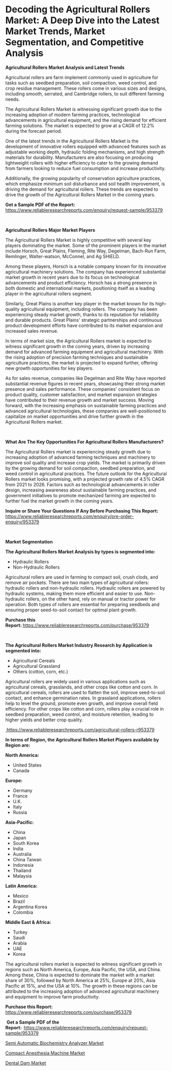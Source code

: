 <p><h1>Decoding the Agricultural Rollers Market: A Deep Dive into the Latest Market Trends, Market Segmentation, and Competitive Analysis</h1></p><p><strong>Agricultural Rollers Market Analysis and Latest Trends</strong></p>
<p><p>Agricultural rollers are farm implement commonly used in agriculture for tasks such as seedbed preparation, soil compaction, weed control, and crop residue management. These rollers come in various sizes and designs, including smooth, serrated, and Cambridge rollers, to suit different farming needs.</p><p>The Agricultural Rollers Market is witnessing significant growth due to the increasing adoption of modern farming practices, technological advancements in agricultural equipment, and the rising demand for efficient farming solutions. The market is expected to grow at a CAGR of 12.2% during the forecast period.</p><p>One of the latest trends in the Agricultural Rollers Market is the development of innovative rollers equipped with advanced features such as adjustable working depth, hydraulic folding mechanisms, and high strength materials for durability. Manufacturers are also focusing on producing lightweight rollers with higher efficiency to cater to the growing demand from farmers looking to reduce fuel consumption and increase productivity.</p><p>Additionally, the growing popularity of conservation agriculture practices, which emphasize minimum soil disturbance and soil health improvement, is driving the demand for agricultural rollers. These trends are expected to drive the growth of the Agricultural Rollers Market in the coming years.</p></p>
<p><strong>Get a Sample PDF of the Report:&nbsp;</strong> <a href="https://www.reliableresearchreports.com/enquiry/request-sample/953379">https://www.reliableresearchreports.com/enquiry/request-sample/953379</a></p>
<p>&nbsp;</p>
<p><strong>Agricultural Rollers Major Market Players</strong></p>
<p><p>The Agricultural Rollers Market is highly competitive with several key players dominating the market. Some of the prominent players in the market include Horsch, Great Plains, Fleming, Rite Way, Degelman, Bach-Run Farm, Remlinger, Walter-watson, McConnel, and Ag SHIELD.</p><p>Among these players, Horsch is a notable company known for its innovative agricultural machinery solutions. The company has experienced substantial market growth in recent years due to its focus on technological advancements and product efficiency. Horsch has a strong presence in both domestic and international markets, positioning itself as a leading player in the agricultural rollers segment.</p><p>Similarly, Great Plains is another key player in the market known for its high-quality agricultural equipment, including rollers. The company has been experiencing steady market growth, thanks to its reputation for reliability and durable products. Great Plains' strategic partnerships and continuous product development efforts have contributed to its market expansion and increased sales revenue.</p><p>In terms of market size, the Agricultural Rollers market is expected to witness significant growth in the coming years, driven by increasing demand for advanced farming equipment and agricultural machinery. With the rising adoption of precision farming techniques and sustainable agriculture practices, the market is projected to expand further, offering new growth opportunities for key players.</p><p>As for sales revenue, companies like Degelman and Rite Way have reported substantial revenue figures in recent years, showcasing their strong market presence and sales performance. These companies' consistent focus on product quality, customer satisfaction, and market expansion strategies have contributed to their revenue growth and market success. Moving forward, with the increasing emphasis on sustainable farming practices and advanced agricultural technologies, these companies are well-positioned to capitalize on market opportunities and drive further growth in the Agricultural Rollers market.</p></p>
<p>&nbsp;</p>
<p><strong>What Are The Key Opportunities For Agricultural Rollers Manufacturers?</strong></p>
<p><p>The Agricultural Rollers market is experiencing steady growth due to increasing adoption of advanced farming techniques and machinery to improve soil quality and increase crop yields. The market is primarily driven by the growing demand for soil compaction, seedbed preparation, and weed control in agricultural practices. The future outlook for the Agricultural Rollers market looks promising, with a projected growth rate of 4.5% CAGR from 2021 to 2026. Factors such as technological advancements in roller design, increasing awareness about sustainable farming practices, and government initiatives to promote mechanized farming are expected to further fuel the market growth in the coming years.</p></p>
<p><strong>Inquire or Share Your Questions If Any Before Purchasing This Report:</strong> <a href="https://www.reliableresearchreports.com/enquiry/pre-order-enquiry/953379">https://www.reliableresearchreports.com/enquiry/pre-order-enquiry/953379</a></p>
<p>&nbsp;</p>
<p><strong>Market Segmentation</strong></p>
<p><strong>The Agricultural Rollers Market Analysis by types is segmented into:</strong></p>
<p><ul><li>Hydraulic Rollers</li><li>Non-Hydraulic Rollers</li></ul></p>
<p><p>Agricultural rollers are used in farming to compact soil, crush clods, and remove air pockets. There are two main types of agricultural rollers: hydraulic rollers and non-hydraulic rollers. Hydraulic rollers are powered by hydraulic systems, making them more efficient and easier to use. Non-hydraulic rollers, on the other hand, rely on manual or tractor power for operation. Both types of rollers are essential for preparing seedbeds and ensuring proper seed-to-soil contact for optimal plant growth.</p></p>
<p><strong>Purchase this Report:&nbsp;</strong><a href="https://www.reliableresearchreports.com/purchase/953379">https://www.reliableresearchreports.com/purchase/953379</a></p>
<p>&nbsp;</p>
<p><strong>The Agricultural Rollers Market Industry Research by Application is segmented into:</strong></p>
<p><ul><li>Agricultural Cereals</li><li>Agricultural Grassland</li><li>Others (cotton, corn, etc.)</li></ul></p>
<p><p>Agricultural rollers are widely used in various applications such as agricultural cereals, grasslands, and other crops like cotton and corn. In agricultural cereals, rollers are used to flatten the soil, improve seed-to-soil contact, and enhance germination rates. In grassland applications, rollers help to level the ground, promote even growth, and improve overall field efficiency. For other crops like cotton and corn, rollers play a crucial role in seedbed preparation, weed control, and moisture retention, leading to higher yields and better crop quality.</p></p>
<p><a href="https://www.reliableresearchreports.com/agricultural-rollers-r953379">&nbsp;https://www.reliableresearchreports.com/agricultural-rollers-r953379</a></p>
<p><strong>In terms of Region, the Agricultural Rollers Market Players available by Region are:</strong></p>
<p>
    <p> <strong> North America: </strong>
        <ul>
            <li>United States</li>
            <li>Canada</li>
        </ul>
        </p> 
    <p> <strong> Europe: </strong>
        <ul>
            <li>Germany</li>
            <li>France</li>
            <li>U.K.</li>
            <li>Italy</li>
            <li>Russia</li>
        </ul>
        </p> 
    <p> <strong> Asia-Pacific: </strong>
        <ul>
            <li>China</li>
            <li>Japan</li>
            <li>South Korea</li>
            <li>India</li>
            <li>Australia</li>
            <li>China Taiwan</li>
            <li>Indonesia</li>
            <li>Thailand</li>
            <li>Malaysia</li>
        </ul>
        </p> 
    <p> <strong> Latin America: </strong>
        <ul>
            <li>Mexico</li>
            <li>Brazil</li>
            <li>Argentina Korea</li>
            <li>Colombia</li>
        </ul>
        </p> 
    <p> <strong> Middle East & Africa: </strong>
        <ul>
            <li>Turkey</li>
            <li>Saudi</li>
            <li>Arabia</li>
            <li>UAE</li>
            <li>Korea</li>
        </ul>
    </p>
    </p>
<p><p>The agricultural rollers market is expected to witness significant growth in regions such as North America, Europe, Asia Pacific, the USA, and China. Among these, China is expected to dominate the market with a market share of 30%, followed by North America at 25%, Europe at 20%, Asia Pacific at 15%, and the USA at 10%. The growth in these regions can be attributed to the increasing adoption of advanced agricultural machinery and equipment to improve farm productivity.</p></p>
<p><strong>Purchase this Report: </strong><a href="https://www.reliableresearchreports.com/purchase/953379">https://www.reliableresearchreports.com/purchase/953379</a></p>
<p>&nbsp;<strong>Get a Sample PDF of the Report:&nbsp;&nbsp;</strong><a href="https://www.reliableresearchreports.com/enquiry/request-sample/953379">https://www.reliableresearchreports.com/enquiry/request-sample/953379</a></p>
<p><strong></strong></p>
<p><p><a href="https://github.com/sardarp081/Market-Research-Report-List-1/blob/main/semi-automatic-biochemistry-analyzer-market.md">Semi Automatic Biochemistry Analyzer Market</a></p><p><a href="https://github.com/gcimaudf65/Market-Research-Report-List-1/blob/main/compact-anesthesia-machine-market.md">Compact Anesthesia Machine Market</a></p><p><a href="https://github.com/pennyaldbrittonh658/Market-Research-Report-List-1/blob/main/dental-dam-market.md">Dental Dam Market</a></p></p>